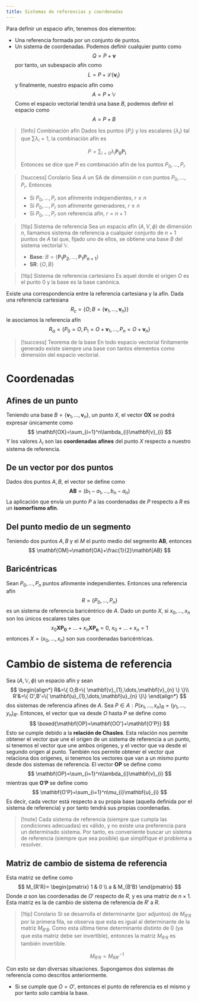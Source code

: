 ```yaml
---
title: Sistemas de referencias y coordenadas
---
```

Para definir un espacio afín, tenemos dos elementos:
- Una referencia formada por un conjunto de puntos.
- Un sistema de coordenadas.
Podemos definir cualquier punto como
$$
Q=P+\mathbf{v}
$$
por tanto, un subespacio afín como
$$
L=P+\mathcal{L}\{ \mathbf{v}_{i} \}
$$
y finalmente, nuestro espacio afín como
$$
A=P+\mathbb{V}
$$
Como el espacio vectorial tendrá una base $B$, podemos definir el espacio como
$$
A=P+B
$$

> [!info] Combinación afín
> Dados los puntos $\{ P_{i} \}$ y los escalares $\{ \lambda_{i} \}$ tal que $\sum\lambda_{i}=1$, la combinación afín es
> 
> $$
> P=\sum_{i=0} \lambda_{i} \mathbf{P_{0}P_{i}}
> $$
> 
> Entonces se dice que $P$ es combinación afín de los puntos $P_{0},\dots,P_{r}$

> [!success] Corolario
> Sea $A$ un SA de dimensión $n$ con puntos $P_{0},\dots,P_{r}$. Entonces
> - Si $P_{0},\dots,P_{r}$  son afínmente independientes, $r \leq n$
> - Si $P_{0},\dots,P_{r}$ son afínmente generadores, $r \geq n$
> - Si $P_{0},\dots,P_{r}$ son referencia afín, $r=n+1$
>   

> [!tip] Sistema de referencia
> Sea un espacio afín $(A,V,\phi)$ de dimensión $n$, llamamos sistema de referencia a cualquier conjunto de $n+1$ puntos de $A$ tal que, fijado uno de ellos, se obtiene una base $B$ del sistema vectorial $\mathbb{V}$.
> - **Base**: $B=\{ \mathbf{P_{1}P_{2}},\dots,\mathbf{P_{1}P_{n+1}} \}$
> - **SR**: $\{ O,B \}$
>   

> [!tip] Sistema de referencia cartesiano
> Es aquel donde el origen $O$ es el punto $0$ y la base es la base canónica.

Existe una correspondencia entre la referencia cartesiana y la afín. Dada una referencia cartesiana
$$
R_{c}=\{ O;B=\{ \mathbf{v}_{1},\dots,\mathbf{v}_{n} \} \}
$$
le asociamos la referencia afín
$$
R_{\alpha}=\{ P_{0}=O,P_{1}=O+\mathbf{v}_{1},\dots,P_{n}=O+\mathbf{v}_{n} \}
$$

> [!success] Teorema de la base
> En todo espacio vectorial finitamente generado existe siempre una base con tantos elementos como dimensión del espacio vectorial.

# Coordenadas
## Afines de un punto
Teniendo una base $B=\{ \mathbf{v}_{1},\dots,\mathbf{v}_{n} \}$, un punto $X$, el vector $\mathbf{OX}$ se podrá expresar únicamente como
$$
\mathbf{OX}=\sum_{i=1}^n\lambda_{i}\mathbf{v}_{i}
$$
Y los valores $\lambda_{i}$ son las **coordenadas afines** del punto $X$ respecto a nuestro sistema de referencia.
## De un vector por dos puntos
Dados dos puntos $A,B$, el vector se define como
$$
\mathbf{AB}=(b_{1}-a_{1},\dots,b_{n}-a_{n})
$$
La aplicación  que envía un punto $P$ a las coordenadas de $P$ respecto a $R$ es un **isomorfismo afín**.
## Del punto medio de un segmento
Teniendo dos puntos $A,B$ y el $M$ el punto medio del segmento $\mathbf{AB}$, entonces
$$
\mathbf{OM}=\mathbf{OA}+\frac{1}{2}\mathbf{AB}
$$
## Baricéntricas
Sean $P_{0},\dots,P_{n}$ puntos afínmente independientes. Entonces una referencia afín
$$
R=\{ P_{0},\dots,P_{n} \}
$$
es un sistema de referencia baricéntrico de $A$. Dado un punto $X$, si $x_{0},\dots,x_{n}$ son los únicos escalares tales que
$$
x_{0}\mathbf{XP_{0}}+\dots+x_{n}\mathbf{XP_{n}}=0,~ x_{0}+\dots+x_{n}=1
$$
entonces $X=(x_{0},\dots,x_{n})$ son sus coordenadas baricéntricas.
# Cambio de sistema de referencia
Sea $(A,\mathbb{V},\phi)$ un espacio afín y sean
$$
\begin{align*}
R&=\{ O;B=\{ \mathbf{v}_{1},\dots,\mathbf{v}_{n} \} \}\\
R'&=\{ O',B'=\{ \mathbf{u}_{1},\dots,\mathbf{u}_{n} \}\}
\end{align*}
$$
dos sistemas de referencia afines de $A$.
Sea $P\in A:P(x_{1},\dots,x_{n})_{R}=(y_{1},\dots,y_{n})_{R'}$.
Entonces, el vector que va desde $O$ hasta $P$ se define como
$$
\boxed{\mathbf{OP}=\mathbf{OO'}+\mathbf{O'P}}
$$
Esto se cumple debido a la **relación de Chasles**.
Esta relación nos permite obtener el vector que une el origen de un sistema de referencia a un punto, si tenemos el vector que une ambos orígenes, y el vector que va desde el segundo origen al punto.
También nos permite obtener el vector que relaciona dos orígenes, si tenemos los vectores que van a un mismo punto desde dos sistemas de referencia.
El vector $\mathbf{OP}$ se define como
$$
\mathbf{OP}=\sum_{i=1}^n\lambda_{i}\mathbf{v}_{i}
$$
mientras que $\mathbf{O'P}$ se define como
$$
\mathbf{O'P}=\sum_{i=1}^n\mu_{i}\mathbf{u}_{i}
$$
Es decir, cada vector está respecto a su propia base (aquella definida por el sistema de referencia) y por tanto tendrá sus propias coordenadas.

> [!note] Cada sistema de referencia (siempre que cumpla las condiciones adecuadas) es válido, y no existe una preferencia para un determinado sistema. Por tanto, es conveniente buscar un sistema de referencia (siempre que sea posible) que simplifique el problema a resolver.

## Matriz de cambio de sistema de referencia
Esta matriz se define como
$$
M_{R'R}= \begin{pmatrix}
1 & 0 \\
a & M_{B'B}
\end{pmatrix}
$$
Donde $a$ son las coordenadas de $O'$ respecto de $R$, y es una matriz de $n\times 1$.
Esta matriz es la de cambio de sistema de referencia de $R'$ a $R$.

> [!tip] Corolario
> Si se desarrolla el determinante (por adjuntos) de $M_{R'R}$ por la primera fila, se observa que esta es igual al determinante de la matriz $M_{B'B}$. Como esta última tiene determinante distinto de $0$ (ya que esta matriz debe ser invertible), entonces la matriz $M_{R'R}$ es también invertible.
> 
> $$
> M_{R'R}=M_{R R'}^{-1}
> $$

Con esto se dan diversas situaciones. Supongamos dos sistemas de referencia como descritos anteriormente.
- Si se cumple que $O=O'$, entonces el punto de referencia es el mismo y por tanto solo cambia la base.